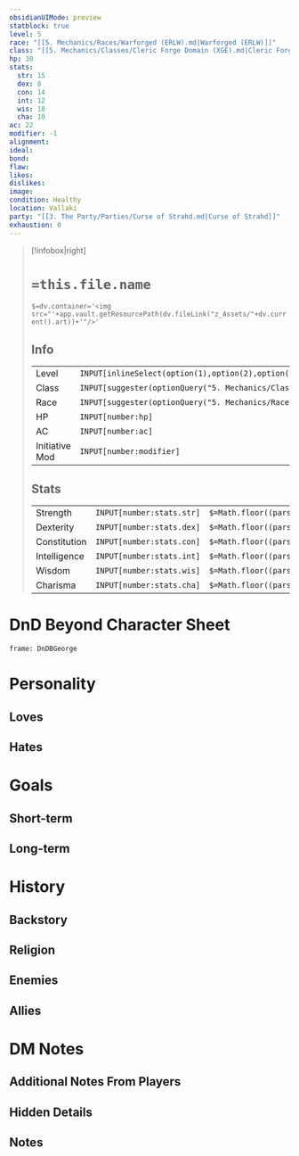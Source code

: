 ```yaml
---
obsidianUIMode: preview
statblock: true
level: 5
race: "[[5. Mechanics/Races/Warforged (ERLW).md|Warforged (ERLW)]]"
class: "[[5. Mechanics/Classes/Cleric Forge Domain (XGE).md|Cleric Forge Domain (XGE)]]"
hp: 38
stats:
  str: 15
  dex: 8
  con: 14
  int: 12
  wis: 18
  cha: 10
ac: 22
modifier: -1
alignment: 
ideal: 
bond: 
flaw: 
likes: 
dislikes: 
image: 
condition: Healthy
location: Vallaki
party: "[[3. The Party/Parties/Curse of Strahd.md|Curse of Strahd]]"
exhaustion: 0
---
```

> [!infobox|right]
> # `=this.file.name`
> `$=dv.container='<img src="'+app.vault.getResourcePath(dv.fileLink("z_Assets/"+dv.current().art))+'"/>'`
> ## Info
> | | |
> | ---- | ---- |
> | Level | `INPUT[inlineSelect(option(1),option(2),option(3),option(4),option(5),option(6),option(7),option(8),option(9),option(10),option(11),option(12),option(13),option(14),option(15),option(16),option(17),option(18),option(19),option(20)):level]` |
> | Class | `INPUT[suggester(optionQuery("5. Mechanics/Classes")):class]` |
> | Race | `INPUT[suggester(optionQuery("5. Mechanics/Races")):race]` |
> | HP | `INPUT[number:hp]` |
> | AC | `INPUT[number:ac]` |
> | Initiative Mod | `INPUT[number:modifier]` |
> ## Stats
> | | | |
> | ---- | ---- | ---- |
> | Strength | `INPUT[number:stats.str]` | `$=Math.floor((parseInt(dv.current().stats.str)-10)/2)` |
> | Dexterity | `INPUT[number:stats.dex]` | `$=Math.floor((parseInt(dv.current().stats.dex)-10)/2)` |
> | Constitution | `INPUT[number:stats.con]` | `$=Math.floor((parseInt(dv.current().stats.con)-10)/2)` |
> | Intelligence | `INPUT[number:stats.int]` | `$=Math.floor((parseInt(dv.current().stats.int)-10)/2)` |
> | Wisdom | `INPUT[number:stats.wis]` | `$=Math.floor((parseInt(dv.current().stats.wis)-10)/2)` |
> | Charisma | `INPUT[number:stats.cha]` | `$=Math.floor((parseInt(dv.current().stats.cha)-10)/2)` |
# DnD Beyond Character Sheet
```custom-frames
frame: DnDBGeorge
```

# Personality
## Loves

## Hates

# Goals
## Short-term

## Long-term

# History
## Backstory

## Religion

## Enemies

## Allies

# DM Notes
## Additional Notes From Players 

## Hidden Details

## Notes
